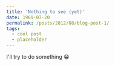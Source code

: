 ```yaml
---
title: 'Nothing to see (yet)'
date: 1969-07-20
permalink: /posts/2012/08/blog-post-1/
tags:
  - cool post
  - placeholder
---
```


I'll try to do something 😁